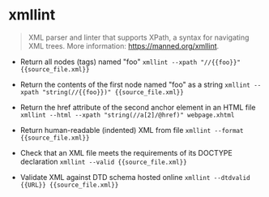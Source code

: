 # xmllint
> XML parser and linter that supports XPath, a syntax for navigating XML trees.
> More information: <https://manned.org/xmllint>.

- Return all nodes (tags) named "foo"
`xmllint --xpath "//{{foo}}" {{source_file.xml}}`

- Return the contents of the first node named "foo" as a string
`xmllint --xpath "string(//{{foo}})" {{source_file.xml}}`

- Return the href attribute of the second anchor element in an HTML file
`xmllint --html --xpath "string(//a[2]/@href)" webpage.xhtml`

- Return human-readable (indented) XML from file
`xmllint --format {{source_file.xml}}`

- Check that an XML file meets the requirements of its DOCTYPE declaration
`xmllint --valid {{source_file.xml}}`

- Validate XML against DTD schema hosted online
`xmllint --dtdvalid {{URL}} {{source_file.xml}}`
